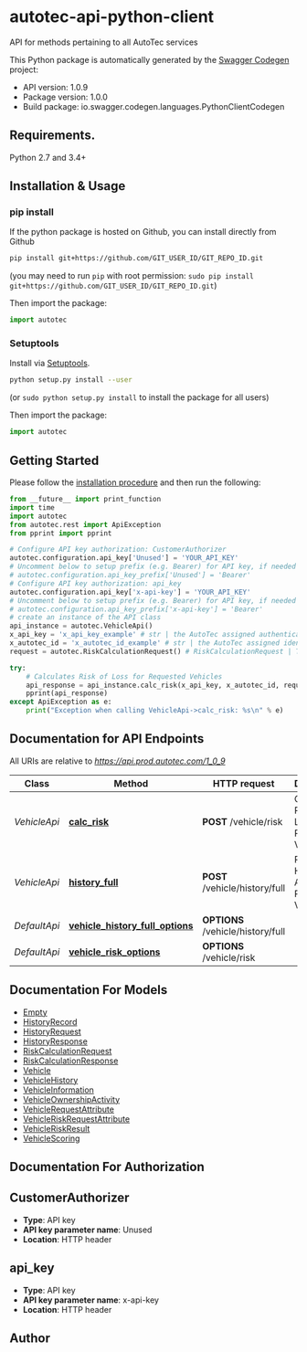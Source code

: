 # autotec-api-python-client
API for methods pertaining to all AutoTec services

This Python package is automatically generated by the [Swagger Codegen](https://github.com/swagger-api/swagger-codegen) project:

- API version: 1.0.9
- Package version: 1.0.0
- Build package: io.swagger.codegen.languages.PythonClientCodegen

## Requirements.

Python 2.7 and 3.4+

## Installation & Usage
### pip install

If the python package is hosted on Github, you can install directly from Github

```sh
pip install git+https://github.com/GIT_USER_ID/GIT_REPO_ID.git
```
(you may need to run `pip` with root permission: `sudo pip install git+https://github.com/GIT_USER_ID/GIT_REPO_ID.git`)

Then import the package:
```python
import autotec 
```

### Setuptools

Install via [Setuptools](http://pypi.python.org/pypi/setuptools).

```sh
python setup.py install --user
```
(or `sudo python setup.py install` to install the package for all users)

Then import the package:
```python
import autotec
```

## Getting Started

Please follow the [installation procedure](#installation--usage) and then run the following:

```python
from __future__ import print_function
import time
import autotec
from autotec.rest import ApiException
from pprint import pprint

# Configure API key authorization: CustomerAuthorizer
autotec.configuration.api_key['Unused'] = 'YOUR_API_KEY'
# Uncomment below to setup prefix (e.g. Bearer) for API key, if needed
# autotec.configuration.api_key_prefix['Unused'] = 'Bearer'
# Configure API key authorization: api_key
autotec.configuration.api_key['x-api-key'] = 'YOUR_API_KEY'
# Uncomment below to setup prefix (e.g. Bearer) for API key, if needed
# autotec.configuration.api_key_prefix['x-api-key'] = 'Bearer'
# create an instance of the API class
api_instance = autotec.VehicleApi()
x_api_key = 'x_api_key_example' # str | the AutoTec assigned authentication credential for the calling customer
x_autotec_id = 'x_autotec_id_example' # str | the AutoTec assigned identification id for the calling customer
request = autotec.RiskCalculationRequest() # RiskCalculationRequest | The calculation request

try:
    # Calculates Risk of Loss for Requested Vehicles
    api_response = api_instance.calc_risk(x_api_key, x_autotec_id, request)
    pprint(api_response)
except ApiException as e:
    print("Exception when calling VehicleApi->calc_risk: %s\n" % e)

```

## Documentation for API Endpoints

All URIs are relative to *https://api.prod.autotec.com/1_0_9*

Class | Method | HTTP request | Description
------------ | ------------- | ------------- | -------------
*VehicleApi* | [**calc_risk**](docs/VehicleApi.md#calc_risk) | **POST** /vehicle/risk | Calculates Risk of Loss for Requested Vehicles
*VehicleApi* | [**history_full**](docs/VehicleApi.md#history_full) | **POST** /vehicle/history/full | Retrieves Historical Activity for Requested Vehicles
*DefaultApi* | [**vehicle_history_full_options**](docs/DefaultApi.md#vehicle_history_full_options) | **OPTIONS** /vehicle/history/full | 
*DefaultApi* | [**vehicle_risk_options**](docs/DefaultApi.md#vehicle_risk_options) | **OPTIONS** /vehicle/risk | 


## Documentation For Models

 - [Empty](docs/Empty.md)
 - [HistoryRecord](docs/HistoryRecord.md)
 - [HistoryRequest](docs/HistoryRequest.md)
 - [HistoryResponse](docs/HistoryResponse.md)
 - [RiskCalculationRequest](docs/RiskCalculationRequest.md)
 - [RiskCalculationResponse](docs/RiskCalculationResponse.md)
 - [Vehicle](docs/Vehicle.md)
 - [VehicleHistory](docs/VehicleHistory.md)
 - [VehicleInformation](docs/VehicleInformation.md)
 - [VehicleOwnershipActivity](docs/VehicleOwnershipActivity.md)
 - [VehicleRequestAttribute](docs/VehicleRequestAttribute.md)
 - [VehicleRiskRequestAttribute](docs/VehicleRiskRequestAttribute.md)
 - [VehicleRiskResult](docs/VehicleRiskResult.md)
 - [VehicleScoring](docs/VehicleScoring.md)


## Documentation For Authorization


## CustomerAuthorizer

- **Type**: API key
- **API key parameter name**: Unused
- **Location**: HTTP header

## api_key

- **Type**: API key
- **API key parameter name**: x-api-key
- **Location**: HTTP header


## Author



